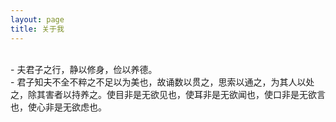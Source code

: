 ```yaml
---
layout: page
title: 关于我 
---
```

<br/>
- 夫君子之行，静以修身，俭以养德。<br/>
- 君子知夫不全不粹之不足以为美也，故诵数以贯之，思索以通之，为其人以处之，除其害者以持养之。使目非是无欲见也，使耳非是无欲闻也，使口非是无欲言也，使心非是无欲虑也。

[.-.]: 我脱离不了一个平凡人类的定义，没有能力改变任何事情，只希望能清醒地看清这个世界。
<!--{% include comments.html %}-->